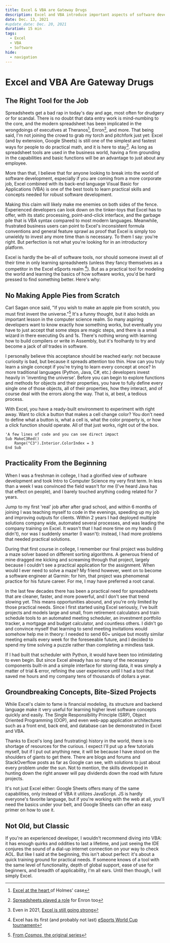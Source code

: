```yaml
---
title: Excel & VBA are Gateway Drugs
description: Excel and VBA introduce important aspects of software development in an easy-to-use package with real-world applications and a project-focused mindset
date: Dec. 13, 2021
#update_date: Dec. 20, 2021
duration: 15 min
tags:
  - Excel
  - VBA
  - Software
hide:
  - navigation
---
```


# Excel and VBA Are Gateway Drugs

## The Right Tool for the Job

Spreadsheets get a bad rap in today's day and age, most often for drudgery or for scandal. There is no doubt that data entry work is mind-numbing to the core, and the modern spreadsheet has been implicated in the wrongdoings of executives at Theranos[^1], Enron[^2], and more. That being said, I'm not joining the crowd to grab my torch and pitchfork just yet: Excel (and by extension, Google Sheets) is still one of the simplest and fastest ways for people to do practical math, and it is here to stay[^3]. As long as spreadsheet tools are used in the business world, having a firm grounding in the capabilities and basic functions will be an advantage to just about any employee.

More than that, I believe that for anyone looking to break into the world of software development, especially if you are coming from a more corporate job, Excel combined with its back-end language Visual Basic for Applications (VBA) is one of the best tools to learn practical skills and concepts needed for robust software development.

Making this claim will likely make me enemies on both sides of the fence. Experienced developers can look down on the tinker-toys that Excel has to offer, with its static processing, point-and-click interface, and the garbage pile that is VBA syntax compared to most modern languages. Meanwhile, frustrated business users can point to Excel's inconsistent formula conventions and general feature sprawl as proof that Excel is simply too unwieldy to invest any more time than is necessary. To them I say: you're right. But perfection is not what you're looking for in an introductory platform.

Excel is hardly the be-all of software tools, nor should someone invest all of their time in only learning spreadsheets (unless they fancy themselves as a competitor in the Excel eSports realm [^4]). But as a practical tool for modeling the world and learning the basics of how software works, you'd be hard pressed to find something better. Here's why:

## No Making Apple Pies from Scratch

Carl Sagan once said, "If you wish to make an apple pie from scratch, you must first invent the universe."[^5] It's a funny thought, but it also holds an important lesson in the computer science realm. So many aspiring developers want to know exactly how something works, but eventually you have to just accept that some steps are magic steps, and there is a small wizard in there executing 0s and 1s. There's nothing wrong with learning how to build compilers or write in Assembly, but it's foolhardy to try and become a jack of _all_ trades in software.

I personally believe this acceptance should be reached early: not because curiosity is bad, but because it spreads attention too thin. How can you truly learn a single concept if you're trying to learn every concept at once? In more traditional languages (Python, Java, C#, etc.) developers invest heavily in 'inventing the universe'. Before you can begin to explore functions and methods for objects and their properties, you have to fully define every single one of those objects, all of their properties, how they interact, and of course deal with the errors along the way. That is, at best, a tedious process.

With Excel, you have a ready-built environment to experiment with right away. Want to click a button that makes a cell change color? You don't need to define what a button is, what a cell is, what the color property is, or how a click function should operate. All of that just works, right out of the box.

```vbscript title="Change cell C3's background color to red"
'A few lines of code and you can see direct impact
Sub MakeC3Red()
    Range("C3").Interior.ColorIndex = 3
End Sub
```

## Practicality From the Beginning

When I was a freshman in college, I had a glorified view of software development and took Intro to Computer Science my very first term. In less than a week I was convinced the field wasn't for me (I've heard Java has that effect on people), and I barely touched anything coding related for 7 years.

Jump to my first 'real' job after after grad school, and within 6 months of joining I was teaching myself to code in the evenings, speeding up my job and improving outputs for clients. Within 2 years I had deployed multiple solutions company wide, automated several processes, and was leading the company training on Excel. It wasn't that I had more time on my hands (I didn't), nor was I suddenly smarter (I wasn't): instead, I had more problems that needed practical solutions.

During that first course in college, I remember our final project was building a maze solver based on different sorting algorithms. A generous friend of mine dragged me kicking and screaming through that project, largely because I couldn't see a practical application for the assignment. When would I ever need to solve a maze? My friend however, went on to become a software engineer at Garmin: for him, that project was phenomenal practice for his future career. For me, I may have preferred a root canal.

In the last few decades there has been a practical need for spreadsheets that are cleaner, faster, and more powerful, and I don't see that trend slowing yet. This means opportunities abound, and you're only limited by those practical needs. Since I first started using Excel seriously, I've built projects and models large and small, from retirement calculators and train schedule tools to an automated meeting scheduler, an investment portfolio tracker, a mortgage and budget calculator, and countless others. I didn't go and convince myself that learning to send meeting invitations would somehow help me in theory: I needed to send 60+ unique but mostly similar meeting emails every week for the foreseeable future, and I decided to spend my time solving a puzzle rather than completing a mindless task.

If I had built that scheduler with Python, it would have been too intimidating to even begin. But since Excel already has so many of the necessary components built-in and a simple interface for storing data, it was simply a matter of trial & error, refining the user experience until I had a tool that saved me hours and my company tens of thousands of dollars a year.

## Groundbreaking Concepts, Bite-Sized Projects

While Excel's claim to fame is financial modeling, its structure and backend language make it very useful for learning higher level software concepts quickly and easily. The Single Responsibility Principle (SRP), Object Oriented Programming (OOP), and even web-app application architectures such as a front end, back end, and database can be demonstrated in Excel and VBA.

Thanks to Excel's long (and frustrating) history in the world, there is no shortage of resources for the curious. I expect I'll put up a few tutorials myself, but if I put out anything new, it will be because I have stood on the shoulders of giants to get there. There are blogs and forums and StackOverflow posts as far as Google can see, with solutions to just about every problem under the sun. Not to mention, the skills developed in hunting down the right answer will pay dividends down the road with future projects.

It's not just Excel either: Google Sheets offers many of the same capabilities, only instead of VBA it utilizes JavaScript. JS is hardly everyone's favorite language, but if you're working with the web at all, you'll need the basics under your belt, and Google Sheets can offer an easy primer on how to use it.

## Not Old, but Classic

If you're an experienced developer, I wouldn't recommend diving into VBA: it has enough quirks and oddities to last a lifetime, and just seeing the IDE conjures the sound of a dial-up internet connection on your way to check AOL. But like I said at the beginning, this isn't about perfect: it's about a quick training ground for practical needs. If someone knows of a tool with the same level of functionality, depth of global support, ease of use for beginners, and breadth of applicability, I'm all ears. Until then though, I will simply Excel.

[^1]: <a href='https://www.techtosee.com/the-holmes-trial-gets-to-the-heart-of-the-excel-topic/' target='_blank'>Excel at the heart </a>of Holmes' case
[^2]: <a href='https://incisive.com/spreadsheet-error-horror-stories/' target='_blank'>Spreadsheets played a role</a> for Enron too
[^3]: Even in 2021, <a href='https://www.investopedia.com/articles/personal-finance/032415/importance-excel-business.asp' target='_blank'>Excel is still going strong</a>
[^4]: Excel has its first (and probably not last) <a href='https://www.oneesports.gg/gaming/microsoft-excel-esports-real-tournament/' target='_blank'>eSports World Cup tournament</a>
[^5]: <a href='https://www.goodreads.com/quotes/32952-if-you-wish-to-make-an-apple-pie-from-scratch' target='_blank'>From _Cosmos_, the original series</a>
